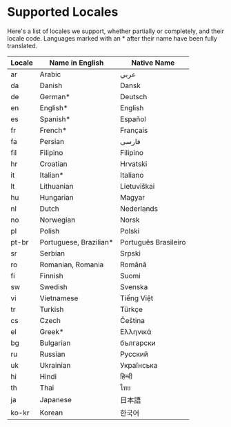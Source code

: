 # Supported Locales
Here's a list of locales we support, whether partially or completely, and their locale code. Languages marked with an * after their name have been fully translated.

| Locale | Name in English        | Native Name          |
| ------ | ---------------------- | -------------------- |
| ar     | Arabic                 | عربي                 |
| da     | Danish                 | Dansk                |
| de     | German*                | Deutsch              |
| en     | English*               | English              |
| es     | Spanish*               | Español              |
| fr     | French*                | Français             |
| fa     | Persian                | فارسی               |
| fil    | Filipino               | Filipino             |
| hr     | Croatian               | Hrvatski             |
| it     | Italian*               | Italiano             |
| lt     | Lithuanian             | Lietuviškai          |
| hu     | Hungarian              | Magyar               |
| nl     | Dutch                  | Nederlands           |
| no     | Norwegian              | Norsk                |
| pl     | Polish                 | Polski               |
| pt-br  | Portuguese, Brazilian* | Português Brasileiro |
| sr     | Serbian                | Srpski               |
| ro     | Romanian, Romania      | Română               |
| fi     | Finnish                | Suomi                |
| sw     | Swedish                | Svenska              |
| vi     | Vietnamese             | Tiếng Việt           |
| tr     | Turkish                | Türkçe               |
| cs     | Czech                  | Čeština              |
| el     | Greek*                 | Ελληνικά             |
| bg     | Bulgarian              | български            |
| ru     | Russian                | Pусский              |
| uk     | Ukrainian              | Українська           |
| hi     | Hindi                  | हिन्दी                 |
| th     | Thai                   | ไทย                  |
| ja     | Japanese               | 日本語               |
| ko-kr  | Korean                 | 한국어               |